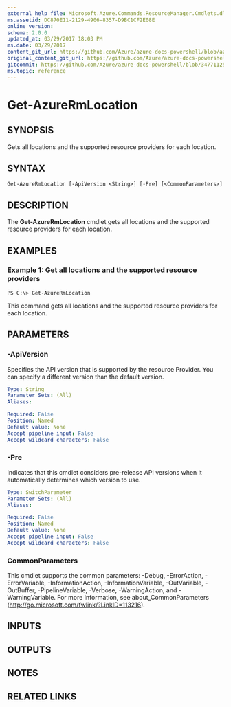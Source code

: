 ```yaml
---
external help file: Microsoft.Azure.Commands.ResourceManager.Cmdlets.dll-Help.xml
ms.assetid: DC870E11-2129-4906-8357-D9BC1CF2E08E
online version:
schema: 2.0.0
updated_at: 03/29/2017 18:03 PM
ms.date: 03/29/2017
content_git_url: https://github.com/Azure/azure-docs-powershell/blob/azurestack/azureps-cmdlets-docs/ResourceManager/AzureRM.Resources/v3.7.0/Get-AzureRmLocation.md
original_content_git_url: https://github.com/Azure/azure-docs-powershell/blob/azurestack/azureps-cmdlets-docs/ResourceManager/AzureRM.Resources/v3.7.0/Get-AzureRmLocation.md
gitcommit: https://github.com/Azure/azure-docs-powershell/blob/347711259e2d6b4ccc2563e0a8c9e46b2fe2b824
ms.topic: reference
---
```


# Get-AzureRmLocation

## SYNOPSIS
Gets all locations and the supported resource providers for each location.

## SYNTAX

```
Get-AzureRmLocation [-ApiVersion <String>] [-Pre] [<CommonParameters>]
```

## DESCRIPTION
The **Get-AzureRmLocation** cmdlet gets all locations and the supported resource providers for each location.

## EXAMPLES

### Example 1: Get all locations and the supported resource providers
```
PS C:\> Get-AzureRmLocation
```

This command gets all locations and the supported resource providers for each location.

## PARAMETERS

### -ApiVersion
Specifies the API version that is supported by the resource Provider.
You can specify a different version than the default version.

```yaml
Type: String
Parameter Sets: (All)
Aliases: 

Required: False
Position: Named
Default value: None
Accept pipeline input: False
Accept wildcard characters: False
```

### -Pre
Indicates that this cmdlet considers pre-release API versions when it automatically determines which version to use.

```yaml
Type: SwitchParameter
Parameter Sets: (All)
Aliases: 

Required: False
Position: Named
Default value: None
Accept pipeline input: False
Accept wildcard characters: False
```

### CommonParameters
This cmdlet supports the common parameters: -Debug, -ErrorAction, -ErrorVariable, -InformationAction, -InformationVariable, -OutVariable, -OutBuffer, -PipelineVariable, -Verbose, -WarningAction, and -WarningVariable. For more information, see about_CommonParameters (http://go.microsoft.com/fwlink/?LinkID=113216).

## INPUTS

## OUTPUTS

## NOTES

## RELATED LINKS
